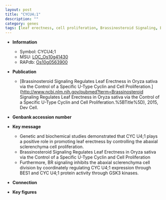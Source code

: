 ```yaml
---
layout: post
title: "CYCU4;1"
description: ""
category: genes
tags: [leaf erectness, cell proliferation, Brassinosteroid Signaling, Brassinosteroid, BR signaling]
---
```


* **Information**  
    + Symbol: CYCU4;1  
    + MSU: [LOC_Os10g41430](http://rice.plantbiology.msu.edu/cgi-bin/ORF_infopage.cgi?orf=LOC_Os10g41430)  
    + RAPdb: [Os10g0563900](http://rapdb.dna.affrc.go.jp/viewer/gbrowse_details/irgsp1?name=Os10g0563900)  

* **Publication**  
    + [Brassinosteroid Signaling Regulates Leaf Erectness in Oryza sativa via the Control of a Specific U-Type Cyclin and Cell Proliferation.](http://www.ncbi.nlm.nih.gov/pubmed?term=Brassinosteroid Signaling Regulates Leaf Erectness in Oryza sativa via the Control of a Specific U-Type Cyclin and Cell Proliferation.%5BTitle%5D), 2015, Dev Cell.

* **Genbank accession number**  

* **Key message**  
    + Genetic and biochemical studies demonstrated that CYC U4;1 plays a positive role  in promoting leaf erectness by controlling the abaxial sclerenchyma cell proliferation.
    + Brassinosteroid Signaling Regulates Leaf Erectness in Oryza sativa via the Control of a Specific U-Type Cyclin and Cell Proliferation
    + Furthermore, BR signaling inhibits the abaxial sclerenchyma cell division by coordinately regulating CYC U4;1 expression through BES1 and CYC U4;1 protein activity through GSK3 kinases.

* **Connection**  

* **Key figures**  


